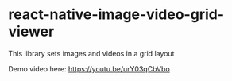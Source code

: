 # react-native-image-video-grid-viewer
This library sets images and videos in a grid layout

Demo video here: https://youtu.be/urY03qCbVbo

